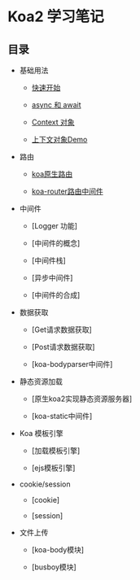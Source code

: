 # Koa2 学习笔记

## 目录

* 基础用法

    * [快速开始](./koa2快速开始.md)

    * [async 和 await](./async和await.md)

    * [Context 对象](./Context对象.md)

    * [上下文对象Demo](./上下文对象Demo.md)


* 路由

    * [koa原生路由](./koa原生路由.md)

    * [koa-router路由中间件](./koa-router路由中间件.md)


* 中间件 

    * [Logger 功能]

    * [中间件的概念]

    * [中间件栈]

    * [异步中间件]

    * [中间件的合成]


* 数据获取

    * [Get请求数据获取]

    * [Post请求数据获取]

    * [koa-bodyparser中间件]


* 静态资源加载

    * [原生koa2实现静态资源服务器]

    * [koa-static中间件]


* Koa 模板引擎

    * [加载模板引擎]

    * [ejs模板引擎]


* cookie/session

    * [cookie]

    * [session]


* 文件上传

    * [koa-body模块]
    
    * [busboy模块]